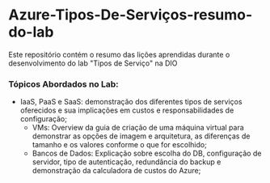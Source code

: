 # Azure-Tipos-De-Serviços-resumo-do-lab
Este repositório contém o resumo das lições aprendidas durante o desenvolvimento do lab "Tipos de Serviço" na DIO

### Tópicos Abordados no Lab:

- IaaS, PaaS e SaaS: demonstração dos diferentes tipos de serviços oferecidos e sua implicações em custos e responsabilidades de configuração; 
  - VMs: Overview da guia de criação de uma máquina virtual para demonstrar as opções de imagem e arquitetura, as diferenças de tamanho e os valores conforme o que for escolhido;
  - Bancos de Dados: Explicação sobre escolha do DB, configuração de servidor, tipo de autenticação, redundância do backup e demonstração da calculadora de custos do Azure;

